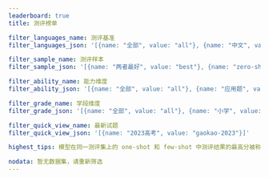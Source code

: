 ```yaml
---
leaderboard: true
title: 测评榜单

filter_languages_name: 测评基准
filter_languages_json: '[{name: "全部", value: "all"}, {name: "中文", value: "cn"}, {name: "英文", value: "en"}]'

filter_sample_name: 测评样本
filter_sample_json: '[{name: "两者最好", value: "best"}, {name: "zero-shot", value: "zero"}, {name: "few-shot", value: "few"}]'

filter_ability_name: 能力维度
filter_ability_json: '[{name: "全部", value: "all"}, {name: "应用题", value: "math_world_problems"}, {name: "算术", value: "arithmetics"}]'

filter_grade_name: 学段维度
filter_grade_json: '[{name: "全部", value: "all"}, {name: "小学", value: "primary"}, {name: "初中", value: "middle"}, {name: "高中及以上", value: "high"}]'

filter_quick_view_name: 最新试题
filter_quick_view_json: '[{name: "2023高考", value: "gaokao-2023"}]'

highest_tips: 模型在同一测评集上的 one-shot 和 few-shot 中测评结果的最高分被称作 “两者最好” 

nodata: 暂无数据集，请重新筛选
---
```

